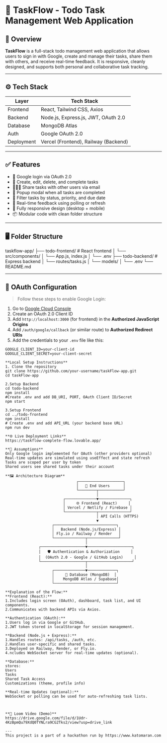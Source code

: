 # 📌 TaskFlow - Todo Task Management Web Application

## 📝 Overview

**TaskFlow** is a full-stack todo management web application that allows users to sign in with Google, create and manage their tasks, share them with others, and receive real-time feedback. It is responsive, cleanly designed, and supports both personal and collaborative task tracking.

---

## ⚙️ Tech Stack

| Layer        | Tech Stack                         |
|--------------|------------------------------------|
| Frontend     | React, Tailwind CSS, Axios         |
| Backend      | Node.js, Express.js, JWT, OAuth 2.0 |
| Database     | MongoDB Atlas                      |
| Auth         | Google OAuth 2.0                   |
| Deployment   | Vercel (Frontend), Railway (Backend) |

---

## ✅ Features

- 🔐 Google login via OAuth 2.0
- 🧾 Create, edit, delete, and complete tasks
- 🧑‍🤝‍🧑 Share tasks with other users via email
- 🎉 Popup modal when all tasks are completed
- 🔎 Filter tasks by status, priority, and due date
- 🔄 Real-time feedback using polling or refresh
- 📱 Fully responsive design (desktop + mobile)
- 📦 Modular code with clean folder structure

---

## 🖥️ Folder Structure

taskflow-app/
├── todo-frontend/ # React frontend
│ └── src/components/
│ └── App.js, index.js
│ └── .env
├── todo-backend/ # Express backend
│ └── routes/tasks.js
│ └── models/
│ └── .env
└── README.md


---

## 🔐 OAuth Configuration

> Follow these steps to enable Google Login:

1. Go to [Google Cloud Console](https://console.cloud.google.com/apis/credentials)
2. Create an OAuth 2.0 Client ID
3. Add `http://localhost:3000` (for frontend) in the **Authorized JavaScript Origins**
4. Add `/auth/google/callback` (or similar route) to **Authorized Redirect URIs**
5. Add the credentials to your `.env` file like this:

```env
GOOGLE_CLIENT_ID=your-client-id
GOOGLE_CLIENT_SECRET=your-client-secret

**Local Setup Instructions**
1. Clone the repository
git clone https://github.com/your-username/taskFlow-app.git
cd taskFlow-app

2.Setup Backend
cd todo-backend
npm install
#Create .env and add DB_URI, PORT, OAuth Client ID/Secret
npm start

3.Setup Frontend
cd ../todo-frontend
npm install
# Create .env and add API_URL (your backend base URL)
npm run dev

**🌐 Live Deployment Links**
https://taskflow-complete-flow.lovable.app/

**🧠 Assumptions**
Only Google login implemented for OAuth (other providers optional)
Real-time updates are simulated using useEffect and state refresh
Tasks are scoped per user by token
Shared users see shared tasks under their account

**🖼️ Architecture Diagram**
                                ┌────────────────────┐
                                │   👤 End Users      │
                                └────────┬───────────┘
                                         │
                          ┌──────────────▼──────────────┐
                          │     🌐 Frontend (React)     │
                          │ Vercel / Netlify / Firebase │
                          └──────────────┬──────────────┘
                                         │ API Calls (HTTPS)
                                         ▼
                     ┌────────────────────────────┐
                     │   Backend (Node.js/Express) │
                     │ Fly.io / Railway / Render   │
                     └──────────────┬──────────────┘
                                    │
               ┌────────────────────▼────────────────────┐
               │   🛡️ Authentication & Authorization     │
               │  (OAuth 2.0 - Google / GitHub Login)     │
               └────────────────────┬────────────────────┘
                                    │
                     ┌──────────────▼─────────────┐
                     │     💾 Database (MongoDB)  │
                     │    MongoDB Atlas / Supabase│
                     └────────────────────────────┘

**Explanation of the Flow:**
**Frontend (React):**
1.Includes login screen (OAuth), dashboard, task list, and UI components.
2.Communicates with backend APIs via Axios.

**Authentication (OAuth):**
1.Users log in via Google or GitHub.
2.JWT token stored in localStorage for session management.

**Backend (Node.js + Express):**
1.Handles routes: /api/tasks, /auth, etc.
2.Handles user-specific and shared tasks.
3.Deployed on Railway, Render, or Fly.io.
4.ncludes WebSocket server for real-time updates (optional).

**Database:**
stores:
Users
Tasks
Shared Task Access
Customizations (theme, profile info)

**Real-time Updates (optional):**
WebSocket or polling can be used for auto-refreshing task lists.



**🎥 Loom Video (Demo)**
https://drive.google.com/file/d/1Udr-4KzBpmQu79XdQ0TYNLra9CG2Tks2/view?usp=drive_link

---
This project is a part of a hackathon run by https://www.katomaran.com
